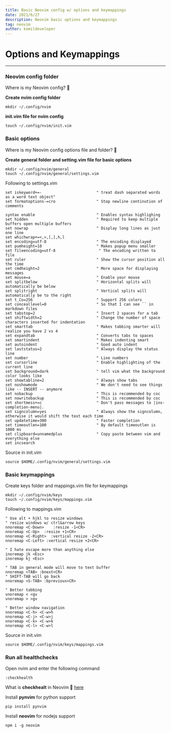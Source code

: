 ```yaml
---
title: Basic Neovim config w/ options and keymappings
date: 2021/6/27
description: Neovim basic options and keymappings
tag: neovim
author: komildeveloper
---
```


# Options and Keymappings

---

### Neovim config folder

Where is my Neovim config? 🤔

**Create nvim config folder**

```
mkdir ~/.config/nvim
```

**init.vim file for nvim config**

```
touch ~/.config/nvim/init.vim
```

### Basic options

Where is my Neovim config options file and folder? 🤔

**Create general folder and setting.vim file for basic options**

```
mkdir ~/.config/nvim/general
touch ~/.config/nvim/general/settings.vim
```

Following to settings.vim

```
set iskeyword+=-                        " treat dash separated words as a word text object"
set formatoptions-=cro                  " Stop newline continution of comments

syntax enable                           " Enables syntax highlighing
set hidden                              " Required to keep multiple buffers open multiple buffers
set nowrap                              " Display long lines as just one line
set whichwrap+=<,>,[,],h,l
set encoding=utf-8                      " The encoding displayed
set pumheight=10                        " Makes popup menu smaller
set fileencoding=utf-8                   " The encoding written to file
set ruler                               " Show the cursor position all the time
set cmdheight=2                         " More space for displaying messages
set mouse=a                             " Enable your mouse
set splitbelow                          " Horizontal splits will automatically be below
set splitright                          " Vertical splits will automatically be to the right
set t_Co=256                            " Support 256 colors
set conceallevel=0                      " So that I can see `` in markdown files
set tabstop=2                           " Insert 2 spaces for a tab
set shiftwidth=2                        " Change the number of space characters inserted for indentation
set smarttab                            " Makes tabbing smarter will realize you have 2 vs 4
set expandtab                           " Converts tabs to spaces
set smartindent                         " Makes indenting smart
set autoindent                          " Good auto indent
set laststatus=2                        " Always display the status line
set number                              " Line numbers
set cursorline                          " Enable highlighting of the current line
set background=dark                     " tell vim what the background color looks like
set showtabline=2                       " Always show tabs
set noshowmode                          " We don't need to see things like -- INSERT -- anymore
set nobackup                            " This is recommended by coc
set nowritebackup                       " This is recommended by coc
set shortmess+=c                        " Don't pass messages to |ins-completion-menu|.
set signcolumn=yes                      " Always show the signcolumn, otherwise it would shift the text each time
set updatetime=300                      " Faster completion
set timeoutlen=100                      " By default timeoutlen is 1000 ms
set clipboard=unnamedplus               " Copy paste between vim and everything else
set incsearch
```

Source in init.vim

```
source $HOME/.config/nvim/general/settings.vim
```

### Basic keymappings

Create keys folder and mappings.vim file for keymappings

```
mkdir ~/.config/nvim/keys
touch ~/.config/nvim/keys/mappings.vim
```

Following to mappings.vim

```
" Use alt + hjkl to resize windows
" resize windows w/ ctrl&arrow keys
nnoremap <C-Down>    :resize -1<CR>
nnoremap <C-Up>  :resize +1<CR>
nnoremap <C-Right>  :vertical resize -2<CR>
nnoremap <C-Left> :vertical resize +2<CR>

" I hate escape more than anything else
inoremap jk <Esc>
inoremap kj <Esc>

" TAB in general mode will move to text buffer
nnoremap <TAB> :bnext<CR>
" SHIFT-TAB will go back
nnoremap <S-TAB> :bprevious<CR>

" Better tabbing
vnoremap < <gv
vnoremap > >gv

" Better window navigation
nnoremap <C-h> <C-w>h
nnoremap <C-j> <C-w>j
nnoremap <C-k> <C-w>k
nnoremap <C-l> <C-w>l
```

Source in init.vim

```
source $HOME/.config/nvim/keys/mappings.vim
```

### Run all healthchecks

Open nvim and enter the following command

```
:checkhealth
```

What is **checkhealt** in Neovim 🤔 [here](http://vimcasts.org/episodes/neovim-checkhealth/#:~:text=The%20%3Acheckhealth%20command%20runs%20a,to%20go%20to%20learn%20more.)

Install **pynvim** for python support

```
pip install pynvim
```

Install **neovim** for nodejs support

```
npm i -g neovim
```
